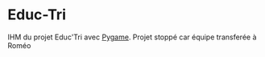 # Educ-Tri

IHM du projet Educ'Tri avec [Pygame](https://github.com/pygame/pygame). Projet stoppé car équipe transferée à Roméo
